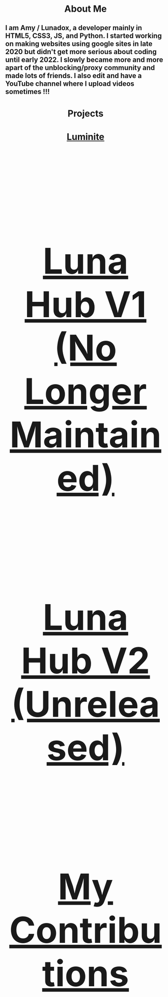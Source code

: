 <h1 align="center">About Me</h1>

## I am Amy / Lunadox, a developer mainly in HTML5, CSS3, JS, and Python. I started working on making websites using google sites in late 2020 but didn't get more serious about coding until early 2022. I slowly became more and more apart of the unblocking/proxy community and made lots of friends. I also edit and have a YouTube channel where I upload videos sometimes !!!

<h1 align="center">Projects</h1>

<a href="https://luminite.lunadox.repl.co"><h1 align="center">Luminite<h1></a><br>
<a href="https://sites.google.com/view/lunahub"><h1 align="center">Luna Hub V1 (No Longer Maintained)</h1><br>
<h1 align="center">Luna Hub V2 (Unreleased)</h1>

<br>
  
<h1 align="center">My Contributions</h1>
